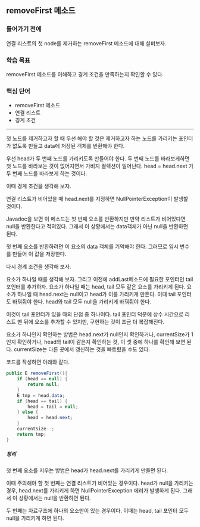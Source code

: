 ## removeFirst 메소드

### 들어가기 전에
연결 리스트의 첫 node를 제거하는 removeFirst 메소드에 대해 살펴보자.

### 학습 목표
removeFirst 메소드를 이해하고 경계 조건을 만족하는지 확인할 수 있다.

### 핵심 단어
- removeFirst 메소드 
- 연결 리스트 
- 경계 조건

---
첫 노드를 제거하고자 할 때 우선 해야 할 것은 제거하고자 하는 노드를 가리키는 포인터가 없도록 만들고 data에 저장된 객체를 반환해야 한다.

우선 head가 두 번째 노드를 가리키도록 만들어야 한다. 두 번째 노드를 바라보게하면 첫 노드를 바라보는 것이 없어지면서 가비지 컬렉션이 일어난다. head = head.next 가 두 번째 노드를 바라보게 하는 것이다.

이때 경계 조건을 생각해 보자.

연결 리스트가 비어있을 때 head.next를 지정하면 NullPointerException이 발생할 것이다.

Javadoc을 보면 이 메소드는 첫 번째 요소를 반환하지만 만약 리스트가 비어있다면 null을 반환한다고 적혀있다. 그래서 이 상황에서는 data객체가 아닌 null을 반환하면 된다.

첫 번째 요소를 반환하려면 이 요소의 data 객체를 기억해야 한다. 그러므로 임시 변수를 만들어 이 값을 저장한다.

다시 경계 조건을 생각해 보자.

요소가 하나일 때를 생각해 보자. 그리고 이전에 addLast메소드에 필요한 포인터인 tail 포인터를 추가하자. 요소가 하나일 때는 head, tail 모두 같은 요소를 가리키게 된다. 요소가 하나일 때 head.next는 null이고 head가 이를 가리키게 만든다. 이때 tail 포인터도 바꿔줘야 한다. head와 tail 모두 null을 가리키게 바꿔줘야 한다.

이것이 tail 포인터가 있을 때의 단점 중 하나이다. tail 포인터 덕분에 상수 시간으로 리스트 맨 뒤에 요소를 추가할 수 있지만, 구현하는 것이 조금 더 복잡해진다.

요소가 하나인지 확인하는 방법은 head.next가 null인지 확인하거나, currentSize가 1인지 확인하거나, head와 tail이 같은지 확인하는 것, 이 셋 중에 하나를 확인해 보면 된다. currentSize는 다른 곳에서 갱신하는 것을 빠트렸을 수도 있다.

코드를 작성하면 아래와 같다.
```java
public E removeFirst(){
    if (head == null) {
    	return null;
    }
    E tmp = head.data;
    if (head == tail) {
    	head = tail = null;
    } else {
    	head = head.next;
    }
    currentSize--;
    return tmp;
}
```

##### 정리
첫 번째 요소를 지우는 방법은 head가 head.next를 가리키게 만들면 된다.

이때 주의해야 할 첫 번째는 연결 리스트가 비어있는 경우이다. head가 null을 가리키는 경우, head.next를 가리키게 하면 NullPointerException 에러가 발생하게 된다. 그래서 이 상황에서는 null을 반환하면 된다.

두 번째는 자료구조에 하나의 요소만이 있는 경우이다. 이때는 head, tail 포인터 모두 null을 가리키게 하면 된다.
